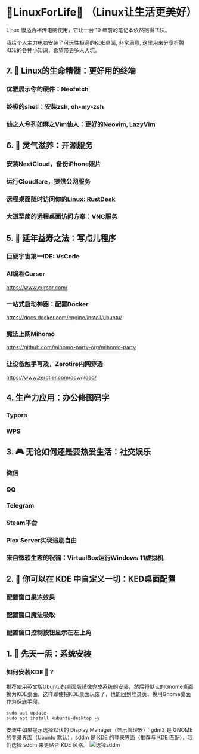 # 🌈LinuxForLife🐧 （Linux让生活更美好）

Linux 很适合祖传电脑使用，它让一台 10 年前的笔记本依然跑得飞快。

我给个人主力电脑安装了可玩性极高的KDE桌面, 非常满意, 这里用来分享折腾KDE的各种小知识，希望带更多人入坑。


## 7. 🏁 Linux的生命精髓：更好用的终端

### 优雅展示你的硬件：Neofetch

### 终极的shell：安装zsh, oh-my-zsh

### 仙之人兮列如麻之Vim仙人：更好的Neovim, LazyVim


## 6. 🌅 灵气滋养：开源服务


### 安装NextCloud，备份iPhone照片


### 运行Cloudfare，提供公网服务


### 远程桌面随时访问你的Linux: RustDesk


### 大道至简的远程桌面访问方案：VNC服务


## 5. 🎣 延年益寿之法：写点儿程序

### 巨硬宇宙第一IDE: VsCode

### AI编程Cursor

https://www.cursor.com/

### 一站式启动神器：配置Docker

https://docs.docker.com/engine/install/ubuntu/

### 魔法上网Mihomo

https://github.com/mihomo-party-org/mihomo-party

### 让设备触手可及，Zerotire内网穿透

https://www.zerotier.com/download/

## 4. 生产力应用：办公修图码字


### 

### Typora

### WPS




## 3. 🎮 无论如何还是要热爱生活：社交娱乐


### 微信

### QQ

### Telegram

### Steam平台

### Plex Server实现追剧自由

### 来自微软生态的祝福：VirtualBox运行Windows 11虚拟机


## 2. 🤩 你可以在 KDE 中自定义一切：KED桌面配置

### 配置窗口果冻效果

### 配置窗口魔法吸取

### 配置窗口控制按钮显示在左上角

## 1. 🐣 先天一炁：系统安装


### 如何安装KDE 🦄？

推荐使用英文版Ubuntu的桌面版镜像完成系统的安装，然后将默认的Gnome桌面换为KDE桌面，这样即使把KDE桌面玩废了，也能回到登录页，换用Gnome桌面作为保底手段。

```
sudo apt update
sudo apt install kubuntu-desktop -y
```

安装中如果提示选择默认的 Display Manager（显示管理器）：gdm3 是 GNOME 的登录界面（Ubuntu 默认），sddm 是 KDE 的登录界面（推荐与 KDE 匹配），我们选择 sddm 来更贴合 KDE 风格。
![选择sddm](https://github.com/user-attachments/assets/88a47ffe-67f0-4c98-9964-dc5947c2070c)



